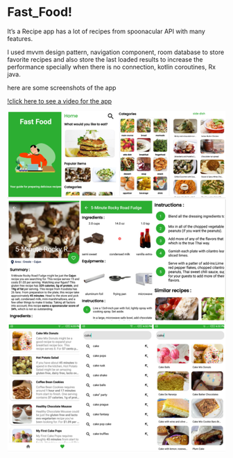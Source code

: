 # Fast_Food!

It’s a Recipe app has a lot of recipes from spoonacular API with many features.

I used mvvm design pattern, navigation component, room database to store
favorite recipes and also store the last loaded results to increase the performance
specially when there is no connection, kotlin coroutines, Rx java.

here are some screenshots of the app

[!click here to see a video for the app](https://www.linkedin.com/posts/abdelmohaymn-elbeshier-4146b0235_coding-project-android-activity-7079541242371448832-cOx5?utm_source=share&utm_medium=member_desktop)

<img src="images/fast_food_1.jpg">
<img src="images/fast_food_2.jpg" >
<img src="images/fast_food_3.jpg" >
